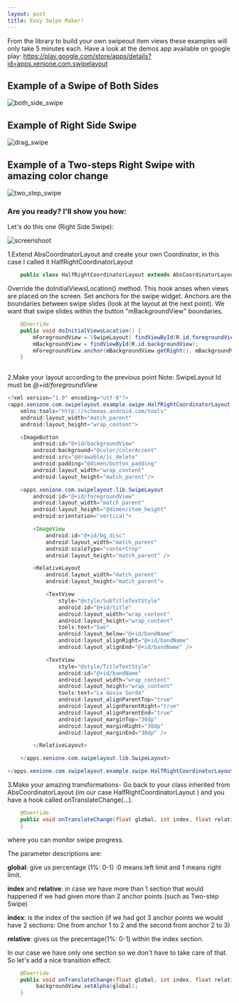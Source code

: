 ```yaml
---
layout: post
title: Easy Swipe Maker!
---
```


From the library to build your own swipeout item views these examples will only take 5 minutes each. Have a look at the demos app available on google play:  <https://play.google.com/store/apps/details?id=apps.xenione.com.swipelayout>

## Example of a **Swipe of Both Sides**

![both_side_swipe](https://cloud.githubusercontent.com/assets/4138527/14615552/8428c3e2-05a6-11e6-8b85-4627a6c79d87.gif)

## Example of **Right Side Swipe**

![drag_swipe](https://cloud.githubusercontent.com/assets/4138527/14615553/8429c044-05a6-11e6-8d80-3d19d29e1a31.gif)

## Example of a **Two-steps Right Swipe** with amazing color change

![two_step_swipe](https://cloud.githubusercontent.com/assets/4138527/14615554/842ed408-05a6-11e6-8111-f11d91844031.gif)

### Are you ready? I'll show you how:

Let's do this one (Right Side Swipe):

![screenshoot](https://cloud.githubusercontent.com/assets/4138527/14615699/3c94e41a-05a7-11e6-8cca-4e97219d63b9.png)


1.Extend AbsCoordinatorLayout and create your own Coordinator, in this case I called it HalfRightCoordinatorLayout

```java 
    public class HalfRightCoordinatorLayout extends AbsCoordinatorLayout {
```

Override the doInitialViewsLocation() method. This hook arises when views are placed on the screen. Set anchors for the swipe widget.
Anchors are the boundaries between swipe slides (look at the layout at the next point). We want that swipe slides within the button "mBackgroundView" boundaries.

```java 
    @Override
    public void doInitialViewsLocation() {
        mForegroundView = (SwipeLayout) findViewById(R.id.foregroundView);
        mBackgroundView = findViewById(R.id.backgroundView);
        mForegroundView.anchor(mBackgroundView.getRight(), mBackgroundView.getLeft());
    }
    
```
2.Make your layout according to the previous point
Note: SwipeLayout Id must be *@+id/foregroundView*

```java
<?xml version="1.0" encoding="utf-8"?>
<apps.xenione.com.swipelayout.example.swipe.HalfRightCoordinatorLayout xmlns:android="http://schemas.android.com/apk/res/android"
    xmlns:tools="http://schemas.android.com/tools"
    android:layout_width="match_parent"
    android:layout_height="wrap_content">

    <ImageButton
        android:id="@+id/backgroundView"
        android:background="@color/colorAccent"
        android:src="@drawable/ic_delete"
        android:padding="@dimen/button_padding"
        android:layout_width="wrap_content"
        android:layout_height="match_parent"/>

    <apps.xenione.com.swipelayout.lib.SwipeLayout
        android:id="@+id/foregroundView"
        android:layout_width="match_parent"
        android:layout_height="@dimen/item_height"
        android:orientation="vertical">

        <ImageView
            android:id="@+id/bg_disc"
            android:layout_width="match_parent"
            android:scaleType="centerCrop"
            android:layout_height="match_parent" />

        <RelativeLayout
            android:layout_width="match_parent"
            android:layout_height="match_parent">

            <TextView
                style="@style/SubTitleTextStyle"
                android:id="@+id/title"
                android:layout_width="wrap_content"
                android:layout_height="wrap_content"
                tools:text="Sao"
                android:layout_below="@+id/bandName"
                android:layout_alignRight="@+id/bandName"
                android:layout_alignEnd="@+id/bandName" />

            <TextView
                style="@style/TitleTextStyle"
                android:id="@+id/bandName"
                android:layout_width="wrap_content"
                android:layout_height="wrap_content"
                tools:text="La Gossa Sorda"
                android:layout_alignParentTop="true"
                android:layout_alignParentRight="true"
                android:layout_alignParentEnd="true"
                android:layout_marginTop="30dp"
                android:layout_marginRight="30dp"
                android:layout_marginEnd="30dp" />

        </RelativeLayout>

    </apps.xenione.com.swipelayout.lib.SwipeLayout>

</apps.xenione.com.swipelayout.example.swipe.HalfRightCoordinatorLayout>;
```
3.Make your amazing transformations- Go back to your class inherited from AbsCoordinatorLayout (im our case HalfRightCoordinatorLayout ) and you have a hook called onTranslateChange(...).

```java 
    @Override
    public void onTranslateChange(float global, int index, float relative) {
    }
```

where you can monitor swipe progress.

The parameter descriptions are:

**global**: give us percentage (1%: 0-1) :0 means left limit and 1 means right limit.

**index** and **relative**: in case we have more than 1 section that would happened if we had given more than 2 anchor points (such as Two-step Swipe)

**index**: is the index of the section (if we had got 3 anchor points we would have 2 sections: One from anchor 1 to 2 and the second from anchor 2 to 3)

**relative**: gives us the precentage(1%: 0-1) within the index section.
    
In our case we have only one section so we don't have to take care of that.
So let's add a nice transition effect:
    
```java 
    @Override
    public void onTranslateChange(float global, int index, float relative) {
         backgroundView.setAlpha(global);
    }
```
